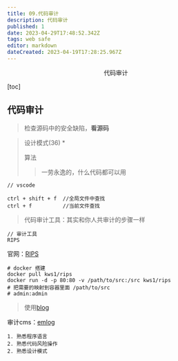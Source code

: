 ```yaml
---
title: 09.代码审计
description: 代码审计
published: 1
date: 2023-04-29T17:48:52.342Z
tags: web safe
editor: markdown
dateCreated: 2023-04-19T17:28:25.967Z
---
```


<center>代码审计</center>



[toc]

## 代码审计

> 检查源码中的安全缺陷，**看源码**

> 设计模式(36)  *
>
> 算法 
>
> > 一劳永逸的，什么代码都可以用

```
// vscode 

ctrl + shift + f  //全局文件中查找
ctrl + f 		  //当前文件查找
```



> 代码审计工具：其实和你人共审计的步骤一样

```
// 审计工具
RIPS  
```

官网：[RIPS](http://rips-scanner.sourceforge.net/)

```shell
# docker 搭建
docker pull kws1/rips
docker run -d -p 80:80 -v /path/to/src:/src kws1/rips
# 把需要的映射到容器里面 /path/to/src
# admin:admin
```

> 使用[blog](https://www.lmlphp.com/user/56/article/item/6641/)

审计cms：[emlog](https://www.emlog.net/download)



```
1. 熟悉程序语言
2. 熟悉代码风险操作
2. 熟悉设计模式
```























